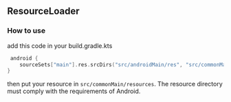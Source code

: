## ResourceLoader

### How to use

add this code in your build.gradle.kts

```kotlin
 android {
    sourceSets["main"].res.srcDirs("src/androidMain/res", "src/commonMain/resources")
}
 ```

then put your resource in `src/commonMain/resources`. The resource directory must comply with the requirements of Android.
